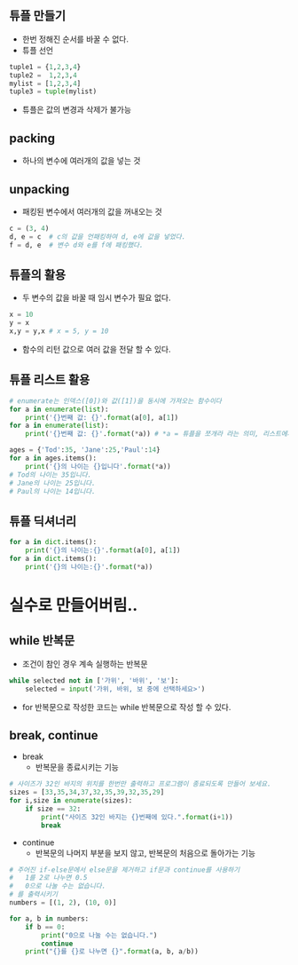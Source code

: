 ## 튜플 만들기
+ 한번 정해진 순서를 바꿀 수 없다.
+ 튜플 선언
```python
tuple1 = {1,2,3,4}
tuple2 =  1,2,3,4
mylist = [1,2,3,4]
tuple3 = tuple(mylist)
```
+ 튜플은 값의 변경과 삭제가 불가능

## packing
+ 하나의 변수에 여러개의 값을 넣는 것

## unpacking
+ 패킹된 변수에서 여러개의 값을 꺼내오는 것
```python 
c = (3, 4) 
d, e = c  # c의 값을 언패킹하여 d, e에 값을 넣었다.
f = d, e  # 변수 d와 e를 f에 패킹했다.
```

## 튜플의 활용
+ 두 변수의 값을 바꿀 때 임시 변수가 필요 없다.
```python
x = 10
y = x
x,y = y,x # x = 5, y = 10
```
+ 함수의 리턴 값으로 여러 값을 전달 할 수 있다.
  
## 튜플 리스트 활용
```python
# enumerate는 인덱스([0])와 값([1])을 동시에 가져오는 함수이다
for a in enumerate(list):
    print('{}번째 값: {}'.format(a[0], a[1])
for a in enumerate(list):
    print('{}번째 값: {}'.format(*a)) # *a = 튜플을 쪼개라 라는 의미, 리스트에서도 가능
```
```python
ages = {'Tod':35, 'Jane':25,'Paul':14}
for a in ages.items():
    print('{}의 나이는 {}입니다'.format(*a))
# Tod의 나이는 35입니다.
# Jane의 나이는 25입니다.
# Paul의 나이는 14입니다.
```

## 튜플 딕셔너리
```python
for a in dict.items():
    print('{}의 나이는:{}'.format(a[0], a[1])
for a in dict.items():
    print('{}의 나이는:{}'.format(*a))
```

# 실수로 만들어버림..

## while 반복문
+ 조건이 참인 경우 계속 실행하는 반복문
```python
while selected not in ['가위', '바위', '보']:
    selected = input('가위, 바위, 보 중에 선택하세요>')
```
+ for 반복문으로 작성한 코드는 while 반복문으로 작성 할 수 있다.

## break, continue
+ break 
  + 반복문을 종료시키는 기능
```python
# 사이즈가 32인 바지의 위치를 한번만 출력하고 프로그램이 종료되도록 만들어 보세요.
sizes = [33,35,34,37,32,35,39,32,35,29]
for i,size in enumerate(sizes):
    if size == 32:
        print("사이즈 32인 바지는 {}번째에 있다.".format(i+1))
        break
```
+ continue
  + 반복문의 나머지 부분을 보지 않고, 반복문의 처음으로 돌아가는 기능
```python
# 주어진 if-else문에서 else문을 제거하고 if문과 continue를 사용하기
#   1를 2로 나누면 0.5
#   0으로 나눌 수는 없습니다. 
# 를 출력시키기
numbers = [(1, 2), (10, 0)]

for a, b in numbers:
    if b == 0:
        print("0으로 나눌 수는 없습니다.")
        continue
    print("{}를 {}로 나누면 {}".format(a, b, a/b))
```
